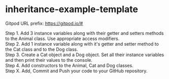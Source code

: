 # inheritance-example-template
Gitpod URL prefix: https://gitpod.io/#

Step 1. Add 3 instance variables along with their getter and setters methods to the Animal class. Use appropriate access modifiers.  
Step 2. Add 1 instance variable along with it's getter and setter method to the Cat class and to the Dog class.  
Step 3. Create a Cat object and a Dog object. Set all their instance variables and then print their values to the console.   
Step 4. Add constructors to the Animal, Cat and Dog classes.  
Step X. Add, Commit and Push your code to your GitHub repository.  
